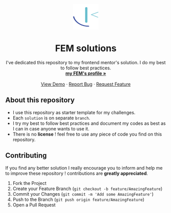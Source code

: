 <div id="top"></div>

<!-- PROJECT LOGO -->
<br />
<div align="center">
  <a href="https://www.frontendmentor.io/profile/Yazdun">
    <img src="./images/README/frontend-mentor-seeklogo.com.svg" alt="Logo" width="80" height="80">
  </a>

<h1 align="center">FEM solutions</h1>

  <p align="center">
    I've dedicated this repository to my frontend mentor's solution. I do my best to follow best practices.
    <br />
    <a href="https://www.frontendmentor.io/profile/Yazdun"><strong>my FEM's profile »</strong></a>
    <br />
    <br />
    <a href="https://yazdun.github.io/frontend_mentor/">View Demo</a>
    ·
    <a href="https://github.com/Yazdun/frontend_mentor/issues">Report Bug</a>
    ·
    <a href="https://github.com/Yazdun/frontend_mentor/issues">Request Feature</a>
  </p>
</div>

## About this repository

- I use this repository as starter template for my challenges.
- Each `solution` is on separate `branch`.
- I try my best to follow best practices and document my codes as best as I can in case anyone wants to use it.
- There is no **license** ! feel free to use any piece of code you find on this repository.

## Contributing

If you find any better solution I really encourage you to inform and help me to improve these repository ! contributions are **greatly appreciated**.

1. Fork the Project
2. Create your Feature Branch (`git checkout -b feature/AmazingFeature`)
3. Commit your Changes (`git commit -m 'Add some AmazingFeature'`)
4. Push to the Branch (`git push origin feature/AmazingFeature`)
5. Open a Pull Request
